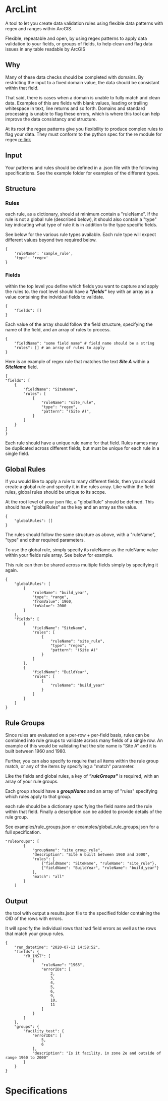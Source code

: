 # **ArcLint**

A tool to let you create data validation rules using flexible data patterns with regex and ranges within ArcGIS.

Flexible, repeatable and open, by using regex patterns to apply data validation to your fields, or groups of fields, to help clean and flag data issues in any table readable by ArcGIS

## **Why**

Many of these data checks should be completed with domains. By restricting the input to a fixed domain value, the data should be consistant within that field.

That said, there is cases when a domain is unable to fully match and clean data. Examples of this are fields with blank values, leading or trailing whitespace in text, line returns and so forth. Domains and standard processing is unable to flag these errors, which is where this tool can help improve the data consistancy and structure.

At its root the regex patterns give you flexibility to produce complex rules to flag your data. They must conform to the python spec for the re module for regex [re link](https://docs.python.org/3/library/re.html)

## **Input**

Your patterns and rules should be defined in a .json file with the following specifications. See the example folder for examples of the different types.

## **Structure**

### **Rules**

each rule, as a dictionary, should at minimum contain a "ruleName". If the rule is not a global rule (described below), it should also contain a "type" key indicating what type of rule it is in addition to the type specific fields. 

See below for the various rule types available. Each rule type will expect different values beyond two required below.

    {
        'ruleName': 'sample_rule',
        'type': 'regex'
    }

### **Fields**

within the top level you define which fields you want to capture and apply the rules to. the root level should have a ***"fields"*** key with an array as a value containing the indvidual fields to validate.

    {
        "fields": []
    }

Each value of the array should follow the field structure, specifying the name of the field, and an array of rules to process.

    {
        "fieldName": "some field name" # field name should be a string
        "rules": [] # an array of rules to apply
    }


Here is an example of regex rule that matches the text ***Site A*** within a ***SiteName*** field.

    {
    "fields": [
        { 
            "fieldName": "SiteName",
            "rules": [
                {
                    "ruleName": "site_rule",
                    "type": "regex",
                    "pattern": "(Site A)",
                }
            ]
        }
    ]
    }

Each rule should have a unique rule name for that field. Rules names may be duplicated across different fields, but must be unique for each rule in a single field.

## **Global Rules**

If you would like to apply a rule to many different fields, then you should create a global rule and specify it in the rules array. Like within the field rules, global rules should be unique to its scope.

At the root level of your json file, a "globalRule" should be defined. This should have "globalRules" as the key and an array as the value.

    {
        "globalRules": []
    }

The rules should follow the same structure as above, with a "ruleName", "type" and other required parameters.

To use the global rule, simply specify its ruleName as the ruleName value within your fields rule array. See below for example.

This rule can then be shared across multiple fields simply by specifying it again.

    {
        "globalRules": [
            {
                "ruleName": "build_year",
                "type": "range",
                "fromValue": 1960,
                "toValue": 2000
            }
        ],
        "fields": [
            { 
                "fieldName": "SiteName",
                "rules": [
                    {
                        "ruleName": "site_rule",
                        "type": "regex",
                        "pattern": "(Site A)"
                    }
                ]
            },
            {
                "fieldName": "BuildYear",            
                "rules": [
                    {
                        "ruleName": "build_year"
                    }
                ]
            }
        ]
    }



## **Rule Groups**

Since rules are evaluated on a per-row + per-field basis, rules can be combined into rule groups to validate across many fields of a single row. An example of this would be validating that the site name is "Site A" and it is built between 1960 and 1980. 

Further, you can also specify to require that all items within the rule group match, or any of the items by specifying a "match" parameter.

Like the fields and global rules, a key of ***"ruleGroups"*** is required, with an array of your rule groups. 

Each group should have a ***groupName*** and an array of "rules" specifying which rules apply to that group.

each rule should be a dictionary specifying the field name and the rule within that field. Finally a description can be added to provide details of the rule group.

See examples/rule_groups.json or examples/global_rule_groups.json for a full specification.

    "ruleGroups": [
            {
                "groupName": "site_group_rule",
                "description": "Site A built between 1960 and 2000",
                "rules": [
                    {"fieldName": "SiteName", "ruleName": "site_rule"},
                    {"fieldName": "BuildYear", "ruleName": "build_year"}
                ],
                "match": "all"
            }
        ]


## **Output**

the tool with output a results.json file to the specified folder containing the OID of the rows with errors.

It will specify the individual rows that had field errors as well as the rows that match your group rules.

    {
        "run_datetime": "2020-07-13 14:58:52",
        "fields": {
            "YR_INST": [
                {
                    "ruleName": "1963",
                    "errorIDs": [
                        2,
                        3,
                        4,
                        5,
                        6,
                        9,
                        10,
                        11
                    ]
                }
            ]
        },
        "groups": {
            "facility_test": {
                "errorIDs": [
                    5,
                    6
                ],
                "description": "Is it facility, in zone 2e and outside of range 1960 to 2000"
            }
        }
    }


# Specifications